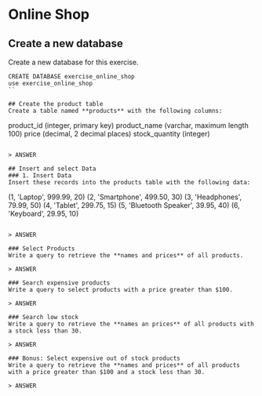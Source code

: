 # Online Shop 

## Create a new database
Create a new database for this exercise.
```
CREATE DATABASE exercise_online_shop
use exercise_online_shop
``

## Create the product table
Create a table named **products** with the following columns:  
```
product_id (integer, primary key)
product_name (varchar, maximum length 100)
price (decimal, 2 decimal places)
stock_quantity (integer)
```

> ANSWER  

## Insert and select Data
### 1. Insert Data
Insert these records into the products table with the following data:
```
(1, 'Laptop', 999.99, 20)
(2, 'Smartphone', 499.50, 30)
(3, 'Headphones', 79.99, 50)
(4, 'Tablet', 299.75, 15)
(5, 'Bluetooth Speaker', 39.95, 40)
(6, 'Keyboard', 29.95, 10)
```

> ANSWER  

### Select Products 
Write a query to retrieve the **names and prices** of all products.

> ANSWER  

### Search expensive products
Write a query to select products with a price greater than $100.

> ANSWER  

### Search low stock
Write a query to retrieve the **names an prices** of all products with a stock less than 30.

> ANSWER  

### Bonus: Select expensive out of stock products
Write a query to retrieve the **names and prices** of all products with a price greater than $100 and a stock less than 30.

> ANSWER  

